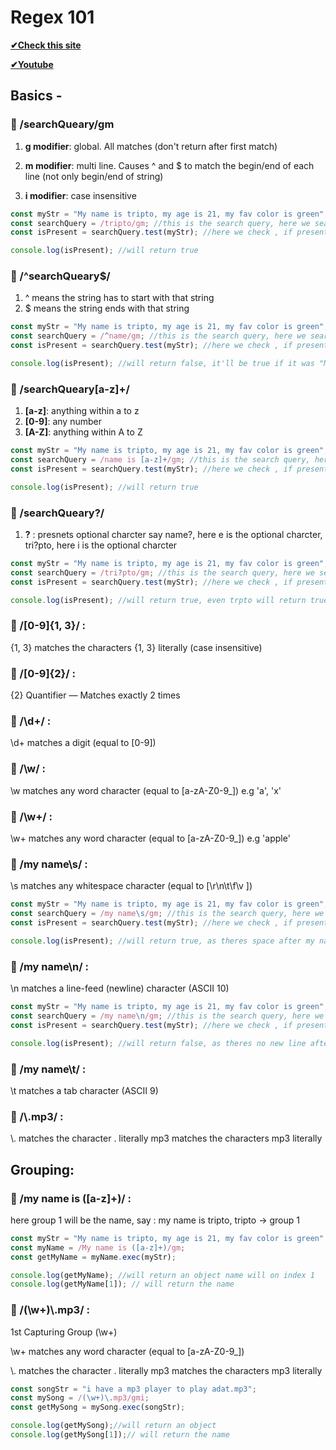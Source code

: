 # Regex 101



**<a href="https://regex101.com/" target="_blank">✔Check this site</a>**

**<a href="https://www.youtube.com/watch?v=909NfO1St0A" target="_blank">✔Youtube</a>**


## Basics -

### 🔰 /searchQueary/gm ###

1. **g modifier**: global. All matches (don't return after first match)

2. **m modifier**: multi line. Causes ^ and $ to match the begin/end of each line (not only begin/end of string)

3. **i modifier**: case insensitive

``` javascript
const myStr = "My name is tripto, my age is 21, my fav color is green";
const searchQuery = /tripto/gm; //this is the search query, here we search for "tripto"
const isPresent = searchQuery.test(myStr); //here we check , if present then true, else false

console.log(isPresent); //will return true

`````

### 🔰 /^searchQueary$/ ###

1. ^ means the string has to start with that string
2. $ means the string ends with that string


``` javascript
const myStr = "My name is tripto, my age is 21, my fav color is green";
const searchQuery = /^name/gm; //this is the search query, here we search for "My", charcter sensitive here
const isPresent = searchQuery.test(myStr); //here we check , if present then true, else false

console.log(isPresent); //will return false, it'll be true if it was "My"

`````

### 🔰 /searchQueary[a-z]+/ ###

1. **[a-z]**: anything within a to z
2. **[0-9]**: any number
3. **[A-Z]**: anything within A to Z

``` javascript
const myStr = "My name is tripto, my age is 21, my fav color is green";
const searchQuery = /name is [a-z]+/gm; //this is the search query, here we search for "name is plus anything within a - z, so tripto will be also counted"
const isPresent = searchQuery.test(myStr); //here we check , if present then true, else false

console.log(isPresent); //will return true

`````

### 🔰 /searchQueary?/ ###

1. **?** : presnets optional charcter say name?, here e is the optional charcter, tri?pto, here i is the optional charcter 


``` javascript
const myStr = "My name is tripto, my age is 21, my fav color is green";
const searchQuery = /tri?pto/gm; //this is the search query, here we search for "name is plus anything within a - z, so tripto will be also counted"
const isPresent = searchQuery.test(myStr); //here we check , if present then true, else false

console.log(isPresent); //will return true, even trpto will return true

````
### 🔰 /[0-9]{1, 3}/ : 

{1, 3} matches the characters {1, 3} literally (case insensitive)

### 🔰 /[0-9]{2}/ : 

{2} Quantifier — Matches exactly 2 times 

### 🔰 /\d+/ : 

\d+ matches a digit (equal to [0-9])

### 🔰 /\w/ : 

\w matches any word character (equal to [a-zA-Z0-9_]) e.g 'a', 'x'

### 🔰 /\w+/ : 

\w+ matches any word character (equal to [a-zA-Z0-9_]) e.g 'apple'

### 🔰 /my name\s/ :

\s matches any whitespace character (equal to [\r\n\t\f\v ])

``` javascript
const myStr = "My name is tripto, my age is 21, my fav color is green";
const searchQuery = /my name\s/gm; //this is the search query, here we search for "name is plus anything within a - z, so tripto will be also counted"
const isPresent = searchQuery.test(myStr); //here we check , if present then true, else false

console.log(isPresent); //will return true, as theres space after my name

````

### 🔰 /my name\n/ :

\n matches a line-feed (newline) character (ASCII 10)

``` javascript
const myStr = "My name is tripto, my age is 21, my fav color is green";
const searchQuery = /my name\n/gm; //this is the search query, here we search for "name is plus anything within a - z, so tripto will be also counted"
const isPresent = searchQuery.test(myStr); //here we check , if present then true, else false

console.log(isPresent); //will return false, as theres no new line after my name

````

### 🔰 /my name\t/ :

\t matches a tab character (ASCII 9)

### 🔰 /\\.mp3/ :

\\. matches the character . literally 
mp3 matches the characters mp3 literally


## Grouping:

### 🔰 /my name is ([a-z]+)/ :

here group 1 will be the name, say : my name is tripto, tripto -> group 1

``` javascript
const myStr = "My name is tripto, my age is 21, my fav color is green";
const myName = /My name is ([a-z]+)/gm;
const getMyName = myName.exec(myStr);

console.log(getMyName); //will return an object name will on index 1
console.log(getMyName[1]); // will return the name

````

### 🔰 /(\w+)\\.mp3/ :

1st Capturing Group (\w+)

\w+ matches any word character (equal to [a-zA-Z0-9_])

\\. matches the character . literally 
mp3 matches the characters mp3 literally

``` javascript
const songStr = "i have a mp3 player to play adat.mp3";
const mySong = /(\w+)\.mp3/gmi;
const getMySong = mySong.exec(songStr);

console.log(getMySong);//will return an object
console.log(getMySong[1]);// will return the name

````